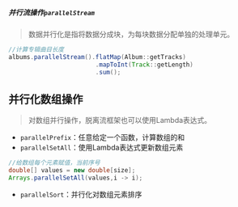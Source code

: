 ##### 并行流操作`parallelStream`

> 数据并行化是指将数据分成块，为每块数据分配单独的处理单元。

```java
//计算专辑曲目长度
albums.parallelStream().flatMap(Album::getTracks)
  						.mapToInt(Track::getLength)
  						.sum();
```

## 并行化数组操作

> 对数组并行操作，脱离流框架也可以使用Lambda表达式。

- `parallelPrefix`：任意给定一个函数，计算数组的和
- `parallelSetAll`：使用Lambda表达式更新数组元素

```java
//给数组每个元素赋值，当前序号
double[] values = new double[size];
Arrays.parallelSetAll(values,i -> i);
```

- `parallelSort`：并行化对数组元素排序




